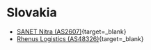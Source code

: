 # Slovakia

- [SANET Nitra (AS2607)](http://quanto.nr.sanet.sk/cgi-bin/trgw.cgi){target=_blank}
- [Rhenus Logistics (AS48326)](http://www.moja-ip.sk/traceroute){target=_blank}
